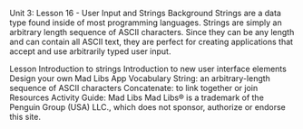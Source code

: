Unit 3: Lesson 16 - User Input and Strings
Background
Strings are a data type found inside of most programming languages. Strings are simply an arbitrary length sequence of ASCII characters. Since they can be any length and can contain all ASCII text, they are perfect for creating applications that accept and use arbitrarily typed user input.

Lesson
Introduction to strings
Introduction to new user interface elements
Design your own Mad Libs App
Vocabulary
String: an arbitrary-length sequence of ASCII characters
Concatenate: to link together or join
Resources
Activity Guide: Mad Libs
Mad Libs® is a trademark of the Penguin Group (USA) LLC., which does not sponsor, authorize or endorse this site.
